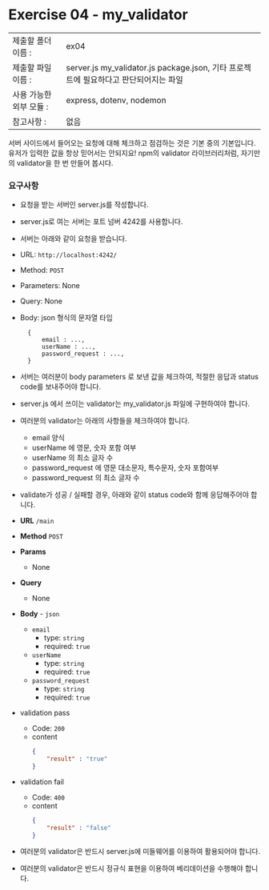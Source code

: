# Exercise 04 - my_validator

|                      |                                         |
| :--------------------| --------------------------------------- |
|   제출할 폴더 이름 :     |  ex04                                   |
|   제출할 파일 이름 :     | server.js 	my_validator.js package.json, 기타 프로젝트에 필요하다고 판단되어지는 파일 |
|   사용 가능한 외부 모듈 : |  express, dotenv,  nodemon			  |
|   참고사항 :           |  없음                                     |


서버 사이드에서 들어오는 요청에 대해 체크하고 점검하는 것은 기본 중의 기본입니다. 유저가 입력한 값을 항상 믿어서는 안되지요!
npm의 validator 라이브러리처럼, 자기만의 validator을 한 번 만들어 봅시다.


### 요구사항


- 요청을 받는 서버인 server.js를 작성합니다.
- server.js로 여는 서버는 포트 넘버 4242를 사용합니다.
- 서버는 아래와 같이 요청을 받습니다.

- URL: `http://localhost:4242/`
- Method: `POST`
- Parameters: None
- Query: None
- Body: json 형식의 문자열 타입
  ```
	{
		email : ...,
		userName : ...,
		password_request : ...,
	}
  ```

- 서버는 여러분이 body parameters 로 보낸 값을 체크하여, 적절한 응답과 status code를 보내주어야 합니다.
- server.js 에서 쓰이는 validator는 my_validator.js 파일에 구현하여야 합니다.
- 여러분의 validator는 아래의 사항들을 체크하여야 합니다.
	- email 양식
	- userName 에 영문, 숫자 포함 여부
	- userName 의 최소 글자 수
	- password_request 에 영문 대소문자, 특수문자, 숫자 포함여부
	- password_request 의 최소 글자 수
- validate가 성공 / 실패할 경우, 아래와 같이 status code와 함께 응답해주어야 합니다.

- **URL**
  `/main`
- **Method**
  `POST`
- **Params**
  - None
- **Query**
  - None
- **Body** - `json`
  - `email`
    - type: `string`
    - required: `true`
  - `userName`
    - type: `string`
    - required: `true`
  - `password_request`
    - type: `string`
    - required: `true`
- validation pass
  - Code: `200`
  - content
    ```json
    {
		"result" : "true"
    }
    ```
- validation fail
  - Code: `400`
  - content
    ```json
    {
		"result" : "false"
    }
    ```
	
- 여러분의 validator은 반드시 server.js에 미들웨어를 이용하여 활용되어야 합니다.
- 여러분의 validator은 반드시 정규식 표현을 이용하여 베리데이션을 수행해야 합니다.
